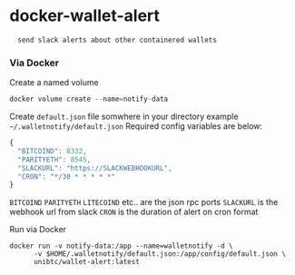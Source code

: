 # docker-wallet-alert
      send slack alerts about other containered wallets

### Via Docker
Create a named volume

```js
docker volume create --name=notify-data
```

Create `default.json` file somwhere in your directory example `~/.walletnotify/default.json`
Required config variables are below:

```js
{
  "BITCOIND": 8332,
  "PARITYETH": 8545,
  "SLACKURL": "https://SLACKWEBHOOKURL",
  "CRON": "*/30 * * * * *"
}
```

`BITCOIND` `PARITYETH` `LITECOIND` etc.. are the json rpc ports
`SLACKURL` is the webhook url from slack
`CRON` is the duration of alert on cron format

Run via Docker
```
docker run -v notify-data:/app --name=walletnotify -d \
      -v $HOME/.walletnotify/default.json:/app/config/default.json \
      unibtc/wallet-alert:latest
```
